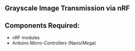 ## Grayscale Image Transmission via nRF

## Components Required:
  * nRF modules
  * Arduino Micro-Controllers (Nano/Mega)
